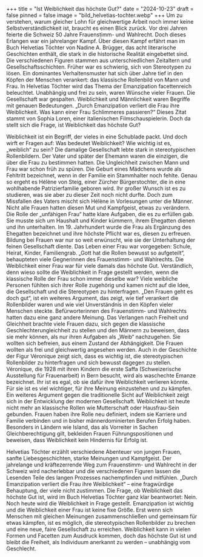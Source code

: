 +++
title = "Ist Weiblichkeit das höchste Gut?"
date = "2024-10-23"
draft = false
pinned = false
image = "bild_helvetias-tochter.webp"
+++
Um zu verstehen, warum gleicher Lohn für gleichwertige Arbeit noch immer keine Selbstverständlichkeit ist, braucht es einen Blick zurück. Vor drei Jahren feierte die Schweiz 50 Jahre Frauenstimm- und Wahlrecht. Doch dieses Erlangen war ein jahrelanger Kampf. Über diesen Kampf erfährt man im Buch Helvetias Töchter von Nadine A. Brügger, das acht literarische Geschichten enthält, die stark in die historische Realität eingebettet sind. Die verschiedenen Figuren stammen aus unterschiedlichen Zeitaltern und Gesellschaftsschichten. Früher war es schwierig, sich von Stereotypen zu lösen. Ein dominantes Verhaltensmuster hat sich über Jahre tief in den Köpfen der Menschen verankert: das klassische Rollenbild von Mann und Frau. In Helvetias Töchter wird das Thema der Emanzipation facettenreich beleuchtet. Unabhängig und frei zu sein, waren Wünsche vieler Frauen. Die Gesellschaft war gespalten. Weiblichkeit und Männlichkeit waren Begriffe mit genauen Bedeutungen. „Durch Emanzipation verliert die Frau ihre Weiblichkeit. Was kann einer Frau Schlimmeres passieren?“ Dieses Zitat stammt von Sophia Loren, einer italienischen Filmschauspielerin. Doch da stellt sich die Frage, ist Weiblichkeit das höchste Gut?

Weiblichkeit ist ein Begriff, der vieles in eine Schublade packt. Und doch wirft er Fragen auf: Was bedeutet Weiblichkeit? Wie wichtig ist es, „weiblich“ zu sein? Die damalige Gesellschaft lebte stark in stereotypischen Rollenbildern. Der Vater und später der Ehemann waren die einzigen, die über die Frau zu bestimmen hatten. Die Ungleichheit zwischen Mann und Frau war schon früh zu spüren. Die Geburt eines Mädchens wurde als Fehltritt bezeichnet, wenn in der Familie ein Stammhalter noch fehlte. Genau so ergeht es Hélène von Steig, einer Zürcher Bürgerstochter, die in eine wohlhabende Patrizierfamilie geboren wird. Ihr großer Wunsch ist es zu studieren, was sie aber zu dieser Zeit noch nicht durfte. Doch zum Missfallen des Vaters mischt sich Hélène in Vorlesungen unter die Männer. Nicht alle Frauen hatten diesen Mut und Kampfgeist, etwas zu verändern. Die Rolle der „unfähigen Frau“ hatte klare Aufgaben, die es zu erfüllen gab. Sie musste sich um Haushalt und Kinder kümmern, ihrem Ehegatten dienen und ihn unterhalten. Im 19. Jahrhundert wurde die Frau als Ergänzung des Ehegatten bezeichnet und ihre höchste Pflicht war es, diesen zu erfreuen. Bildung bei Frauen war nur so weit erwünscht, wie sie der Unterhaltung der feinen Gesellschaft diente. Das Leben einer Frau war vorgegeben: Schule, Heirat, Kinder, Familiengrab. „Gott hat die Rollen bewusst so aufgeteilt“, behaupteten viele Gegnerinnen des Frauenstimm- und Wahlrechts. Die Weiblichkeit einer Frau war für viele damals das höchste Gut. Verständlich, denn wieso sollte die Weiblichkeit in Frage gestellt werden, wenn die klassische Rolle der Frau schon immer dieselbe war? Viele weibliche Personen fühlten sich ihrer Rolle zugehörig und kamen nicht auf die Idee, die Gesellschaft und die Stereotypen zu hinterfragen. „Den Frauen geht es doch gut“, ist ein weiteres Argument, das zeigt, wie tief verankert die Rollenbilder waren und wie viel Unverständnis in den Köpfen vieler Menschen steckte.
Befürworterinnen des Frauenstimm- und Wahlrechts hatten dazu eine ganz andere Meinung. Das Verlangen nach Freiheit und Gleichheit brachte viele Frauen dazu, sich gegen die klassische Geschlechterungleichheit zu stellen und den Männern zu beweisen, dass sie mehr können, als nur ihren Aufgaben als „Weib“ nachzugehen. Sie wollten sich befreien, aus einem Zustand der Abhängigkeit. Die Frauen wollten als frei und gleichwertig angesehen werden. Auch in der Geschichte der Figur Véronique zeigt sich, dass es wichtig ist, die stereotypischen Rollenbilder zu hinterfragen und sich bewusst dagegen zu stellen. Véronique, die 1928 mit ihren Kindern die erste Saffa (Schweizerische Ausstellung für Frauenarbeit) in Bern besucht, wird als waschechte Emanze bezeichnet. Ihr ist es egal, ob sie dafür ihre Weiblichkeit verlieren könnte. Für sie ist es viel wichtiger, für ihre Meinung einzustehen und zu kämpfen. Ein weiteres Argument gegen die traditionelle Sicht auf Weiblichkeit zeigt sich in der Entwicklung der modernen Gesellschaft. Weiblichkeit ist heute nicht mehr an klassische Rollen wie Mutterschaft oder Hausfrau-Sein gebunden. Frauen haben ihre Rolle neu definiert, indem sie Karriere und Familie verbinden und in bisher männerdominierten Berufen Erfolg haben. Besonders in Ländern wie Island, das als Vorreiter in Sachen Gleichberechtigung gilt, bekleiden Frauen Führungspositionen und beweisen, dass Weiblichkeit kein Hindernis für Erfolg ist.

Helvetias Töchter erzählt verschiedene Abenteuer von jungen Frauen, sanfte Liebesgeschichten, starke Meinungen und Kampfgeist. Der jahrelange und kräftezerrende Weg zum Frauenstimm- und Wahlrecht in der Schweiz wird nacherlebbar und die verschiedenen Figuren lassen die Lesenden Teile des langen Prozesses nachempfinden und mitfühlen. „Durch Emanzipation verliert die Frau ihre Weiblichkeit“ – eine fragwürdige Behauptung, der viele nicht zustimmen. Die Frage, ob Weiblichkeit das höchste Gut ist, wird im Buch Helvetias Töchter ganz klar beantwortet: Nein. Noch heute wird die Weiblichkeit in Frage gestellt. Emanzipation ist wichtig und die Weiblichkeit einer Frau ist keine fixe Größe. Erst wenn sich Menschen mit gleichen Meinungen zusammenschließen und gemeinsam für etwas kämpfen, ist es möglich, die stereotypischen Rollenbilder zu brechen und eine neue, faire Gesellschaft zu erreichen. Weiblichkeit kann in vielen Formen und Facetten zum Ausdruck kommen, doch das höchste Gut ist und bleibt die Freiheit, als Individuum anerkannt zu werden – unabhängig vom Geschlecht.